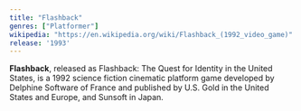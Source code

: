 ```yaml
---
title: "Flashback"
genres: ["Platformer"]
wikipedia: "https://en.wikipedia.org/wiki/Flashback_(1992_video_game)"
release: '1993'
---
```

**Flashback**, released as Flashback: The Quest for Identity in the United States, is a 1992 science fiction cinematic platform game developed by Delphine Software of France and published by U.S. Gold in the United States and Europe, and Sunsoft in Japan. 